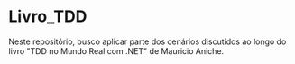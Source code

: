 # Livro_TDD
Neste repositório, busco aplicar parte dos cenários discutidos ao longo do livro "TDD no Mundo Real com .NET" de Mauricio Aniche.
